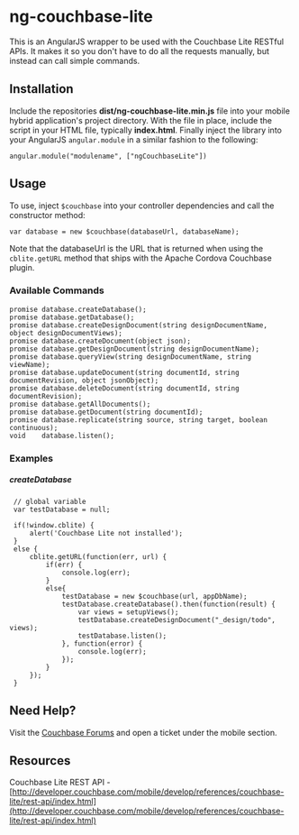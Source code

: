 # ng-couchbase-lite

This is an AngularJS wrapper to be used with the Couchbase Lite RESTful APIs.  It makes it so you don't have to do all the requests manually, but instead can call simple commands.

## Installation

Include the repositories **dist/ng-couchbase-lite.min.js** file into your mobile hybrid application's project directory.  With the file in place, include the script in your HTML file, typically **index.html**.  Finally inject the library into your AngularJS `angular.module` in a similar fashion to the following:

```
angular.module("modulename", ["ngCouchbaseLite"])
```

## Usage

To use, inject `$couchbase` into your controller dependencies and call the constructor method:

```
var database = new $couchbase(databaseUrl, databaseName);
```

Note that the databaseUrl is the URL that is returned when using the `cblite.getURL` method that ships with the Apache Cordova Couchbase plugin.

### Available Commands

```
promise database.createDatabase();
promise database.getDatabase();
promise database.createDesignDocument(string designDocumentName, object designDocumentViews);
promise database.createDocument(object json);
promise database.getDesignDocument(string designDocumentName);
promise database.queryView(string designDocumentName, string viewName);
promise database.updateDocument(string documentId, string documentRevision, object jsonObject);
promise database.deleteDocument(string documentId, string documentRevision);
promise database.getAllDocuments();
promise database.getDocument(string documentId);
promise database.replicate(string source, string target, boolean continuous);
void    database.listen();
```

### Examples

##### createDatabase
```
 // global variable
 var testDatabase = null;
 
 if(!window.cblite) { 
	 alert('Couchbase Lite not installed');  
 } 
 else {
	 cblite.getURL(function(err, url) { 
		 if(err) {
			 console.log(err); 
		 }
		 else{
			 testDatabase = new $couchbase(url, appDbName);  
			 testDatabase.createDatabase().then(function(result) {
				 var views = setupViews();
				 testDatabase.createDesignDocument("_design/todo", views);
				 testDatabase.listen(); 
			 }, function(error) { 
				 console.log(err);  
			 });
		 } 
	 }); 
 }

``` 


## Need Help?

Visit the [Couchbase Forums](https://forums.couchbase.com/) and open a ticket under the mobile section.

## Resources

Couchbase Lite REST API - [http://developer.couchbase.com/mobile/develop/references/couchbase-lite/rest-api/index.html](http://developer.couchbase.com/mobile/develop/references/couchbase-lite/rest-api/index.html)
